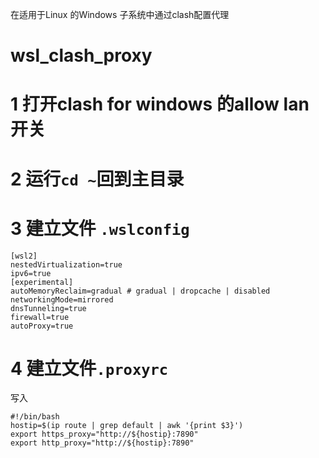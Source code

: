 在适用于Linux 的Windows 子系统中通过clash配置代理
# wsl_clash_proxy
# 1 打开clash for windows 的allow lan 开关
# 2 运行`cd ~`回到主目录
# 3 建立文件 `.wslconfig`
```
[wsl2]
nestedVirtualization=true
ipv6=true
[experimental]
autoMemoryReclaim=gradual # gradual | dropcache | disabled
networkingMode=mirrored
dnsTunneling=true
firewall=true
autoProxy=true
```
# 4 建立文件`.proxyrc`
写入
```
#!/bin/bash
hostip=$(ip route | grep default | awk '{print $3}')
export https_proxy="http://${hostip}:7890"
export http_proxy="http://${hostip}:7890"
```
